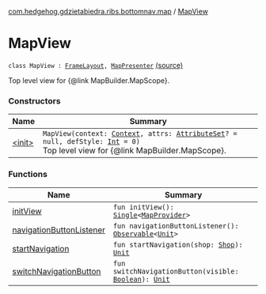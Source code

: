 [com.hedgehog.gdzietabiedra.ribs.bottomnav.map](../index.md) / [MapView](./index.md)

# MapView

`class MapView : `[`FrameLayout`](https://developer.android.com/reference/android/widget/FrameLayout.html)`, `[`MapPresenter`](../-map-interactor/-map-presenter/index.md) [(source)](https://github.com/asvid/GdzieTaBiedra/tree/master/app/src/main/java/com/hedgehog/gdzietabiedra/ribs/bottomnav/map/MapView.kt#L22)

Top level view for {@link MapBuilder.MapScope}.

### Constructors

| Name | Summary |
|---|---|
| [&lt;init&gt;](-init-.md) | `MapView(context: `[`Context`](https://developer.android.com/reference/android/content/Context.html)`, attrs: `[`AttributeSet`](https://developer.android.com/reference/android/util/AttributeSet.html)`? = null, defStyle: `[`Int`](https://kotlinlang.org/api/latest/jvm/stdlib/kotlin/-int/index.html)` = 0)`<br>Top level view for {@link MapBuilder.MapScope}. |

### Functions

| Name | Summary |
|---|---|
| [initView](init-view.md) | `fun initView(): `[`Single`](http://reactivex.io/RxJava/javadoc/io/reactivex/Single.html)`<`[`MapProvider`](../../com.hedgehog.gdzietabiedra.appservice.map/-map-provider/index.md)`>` |
| [navigationButtonListener](navigation-button-listener.md) | `fun navigationButtonListener(): `[`Observable`](http://reactivex.io/RxJava/javadoc/io/reactivex/Observable.html)`<`[`Unit`](https://kotlinlang.org/api/latest/jvm/stdlib/kotlin/-unit/index.html)`>` |
| [startNavigation](start-navigation.md) | `fun startNavigation(shop: `[`Shop`](../../com.github.asvid.biedra.domain/-shop/index.md)`): `[`Unit`](https://kotlinlang.org/api/latest/jvm/stdlib/kotlin/-unit/index.html) |
| [switchNavigationButton](switch-navigation-button.md) | `fun switchNavigationButton(visible: `[`Boolean`](https://kotlinlang.org/api/latest/jvm/stdlib/kotlin/-boolean/index.html)`): `[`Unit`](https://kotlinlang.org/api/latest/jvm/stdlib/kotlin/-unit/index.html) |
